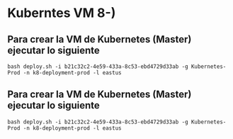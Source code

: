 # Kuberntes VM 8-)

## Para crear la VM de Kubernetes (Master) ejecutar lo siguiente

```
bash deploy.sh -i b21c32c2-4e59-433a-8c53-ebd4729d33ab -g Kubernetes-Prod -n k8-deployment-prod -l eastus
```

## Para crear la VM de Kubernetes (Master) ejecutar lo siguiente

```
bash deploy.sh -i b21c32c2-4e59-433a-8c53-ebd4729d33ab -g Kubernetes-Prod -n k8-deployment-prod -l eastus
```
